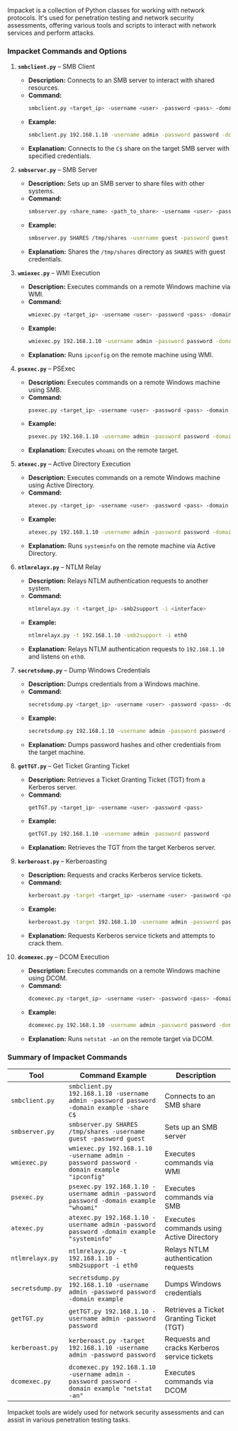 Impacket is a collection of Python classes for working with network protocols. It's used for penetration testing and network security assessments, offering various tools and scripts to interact with network services and perform attacks.

### **Impacket Commands and Options**

1. **`smbclient.py`** – SMB Client

   - **Description:** Connects to an SMB server to interact with shared resources.
   - **Command:**
     ```bash
     smbclient.py <target_ip> -username <user> -password <pass> -domain <domain> -share <share>
     ```
   - **Example:**
     ```bash
     smbclient.py 192.168.1.10 -username admin -password password -domain example -share C$
     ```
   - **Explanation:** Connects to the `C$` share on the target SMB server with specified credentials.

2. **`smbserver.py`** – SMB Server

   - **Description:** Sets up an SMB server to share files with other systems.
   - **Command:**
     ```bash
     smbserver.py <share_name> <path_to_share> -username <user> -password <pass>
     ```
   - **Example:**
     ```bash
     smbserver.py SHARES /tmp/shares -username guest -password guest
     ```
   - **Explanation:** Shares the `/tmp/shares` directory as `SHARES` with guest credentials.

3. **`wmiexec.py`** – WMI Execution

   - **Description:** Executes commands on a remote Windows machine via WMI.
   - **Command:**
     ```bash
     wmiexec.py <target_ip> -username <user> -password <pass> -domain <domain> "<command>"
     ```
   - **Example:**
     ```bash
     wmiexec.py 192.168.1.10 -username admin -password password -domain example "ipconfig"
     ```
   - **Explanation:** Runs `ipconfig` on the remote machine using WMI.

4. **`psexec.py`** – PSExec

   - **Description:** Executes commands on a remote Windows machine using SMB.
   - **Command:**
     ```bash
     psexec.py <target_ip> -username <user> -password <pass> -domain <domain> "<command>"
     ```
   - **Example:**
     ```bash
     psexec.py 192.168.1.10 -username admin -password password -domain example "whoami"
     ```
   - **Explanation:** Executes `whoami` on the remote target.

5. **`atexec.py`** – Active Directory Execution

   - **Description:** Executes commands on a remote Windows machine using Active Directory.
   - **Command:**
     ```bash
     atexec.py <target_ip> -username <user> -password <pass> -domain <domain> "<command>"
     ```
   - **Example:**
     ```bash
     atexec.py 192.168.1.10 -username admin -password password -domain example "systeminfo"
     ```
   - **Explanation:** Runs `systeminfo` on the remote machine via Active Directory.

6. **`ntlmrelayx.py`** – NTLM Relay

   - **Description:** Relays NTLM authentication requests to another system.
   - **Command:**
     ```bash
     ntlmrelayx.py -t <target_ip> -smb2support -i <interface>
     ```
   - **Example:**
     ```bash
     ntlmrelayx.py -t 192.168.1.10 -smb2support -i eth0
     ```
   - **Explanation:** Relays NTLM authentication requests to `192.168.1.10` and listens on `eth0`.

7. **`secretsdump.py`** – Dump Windows Credentials

   - **Description:** Dumps credentials from a Windows machine.
   - **Command:**
     ```bash
     secretsdump.py <target_ip> -username <user> -password <pass> -domain <domain>
     ```
   - **Example:**
     ```bash
     secretsdump.py 192.168.1.10 -username admin -password password -domain example
     ```
   - **Explanation:** Dumps password hashes and other credentials from the target machine.

8. **`getTGT.py`** – Get Ticket Granting Ticket

   - **Description:** Retrieves a Ticket Granting Ticket (TGT) from a Kerberos server.
   - **Command:**
     ```bash
     getTGT.py <target_ip> -username <user> -password <pass>
     ```
   - **Example:**
     ```bash
     getTGT.py 192.168.1.10 -username admin -password password
     ```
   - **Explanation:** Retrieves the TGT from the target Kerberos server.

9. **`kerberoast.py`** – Kerberoasting

   - **Description:** Requests and cracks Kerberos service tickets.
   - **Command:**
     ```bash
     kerberoast.py -target <target_ip> -username <user> -password <pass>
     ```
   - **Example:**
     ```bash
     kerberoast.py -target 192.168.1.10 -username admin -password password
     ```
   - **Explanation:** Requests Kerberos service tickets and attempts to crack them.

10. **`dcomexec.py`** – DCOM Execution

    - **Description:** Executes commands on a remote Windows machine using DCOM.
    - **Command:**
      ```bash
      dcomexec.py <target_ip> -username <user> -password <pass> -domain <domain> "<command>"
      ```
    - **Example:**
      ```bash
      dcomexec.py 192.168.1.10 -username admin -password password -domain example "netstat -an"
      ```
    - **Explanation:** Runs `netstat -an` on the remote target via DCOM.

### **Summary of Impacket Commands**

| **Tool**        | **Command Example**                                   | **Description**                                    |
|-----------------|-------------------------------------------------------|----------------------------------------------------|
| `smbclient.py`  | `smbclient.py 192.168.1.10 -username admin -password password -domain example -share C$` | Connects to an SMB share                          |
| `smbserver.py`  | `smbserver.py SHARES /tmp/shares -username guest -password guest` | Sets up an SMB server                              |
| `wmiexec.py`    | `wmiexec.py 192.168.1.10 -username admin -password password -domain example "ipconfig"` | Executes commands via WMI                         |
| `psexec.py`     | `psexec.py 192.168.1.10 -username admin -password password -domain example "whoami"` | Executes commands via SMB                          |
| `atexec.py`     | `atexec.py 192.168.1.10 -username admin -password password -domain example "systeminfo"` | Executes commands using Active Directory         |
| `ntlmrelayx.py` | `ntlmrelayx.py -t 192.168.1.10 -smb2support -i eth0` | Relays NTLM authentication requests                |
| `secretsdump.py` | `secretsdump.py 192.168.1.10 -username admin -password password -domain example` | Dumps Windows credentials                          |
| `getTGT.py`     | `getTGT.py 192.168.1.10 -username admin -password password` | Retrieves a Ticket Granting Ticket (TGT)          |
| `kerberoast.py` | `kerberoast.py -target 192.168.1.10 -username admin -password password` | Requests and cracks Kerberos service tickets      |
| `dcomexec.py`   | `dcomexec.py 192.168.1.10 -username admin -password password -domain example "netstat -an"` | Executes commands via DCOM                         |

Impacket tools are widely used for network security assessments and can assist in various penetration testing tasks.
